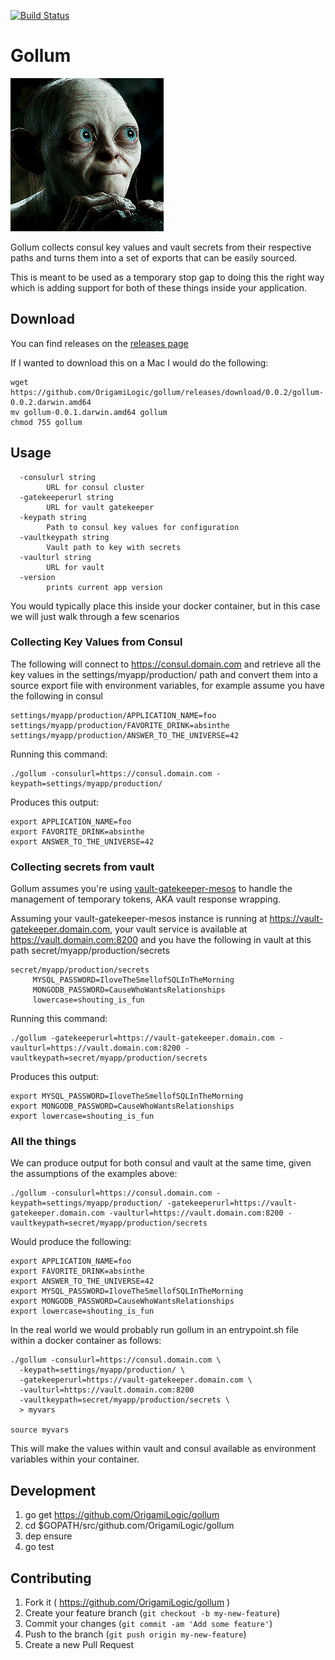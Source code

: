 [![Build Status](https://travis-ci.org/OrigamiLogic/gollum.svg?branch=master)](https://travis-ci.org/jensendw/gollum)

# Gollum
![My Precious!](https://github.com/jensendw/gollum/raw/master/gollum.gif)

Gollum collects consul key values and vault secrets from their respective paths and turns them into a set of exports that can be easily sourced.  

This is meant to be used as a temporary stop gap to doing this the right way which is adding support for both of these things inside your application.

## Download

You can find releases on the [releases page](https://github.com/OrigamiLogic/gollum/releases)

If I wanted to download this on a Mac I would do the following:
```shell
wget https://github.com/OrigamiLogic/gollum/releases/download/0.0.2/gollum-0.0.2.darwin.amd64
mv gollum-0.0.1.darwin.amd64 gollum
chmod 755 gollum
```
## Usage

```
  -consulurl string
    	URL for consul cluster
  -gatekeeperurl string
    	URL for vault gatekeeper
  -keypath string
    	Path to consul key values for configuration
  -vaultkeypath string
    	Vault path to key with secrets
  -vaulturl string
    	URL for vault
  -version
    	prints current app version
```

You would typically place this inside your docker container, but in this case we will just walk through a few scenarios

### Collecting Key Values from Consul

The following will connect to https://consul.domain.com and retrieve all the key values in the settings/myapp/production/ path and convert them into a source export file with environment variables, for example assume you have the following in consul
```
settings/myapp/production/APPLICATION_NAME=foo
settings/myapp/production/FAVORITE_DRINK=absinthe
settings/myapp/production/ANSWER_TO_THE_UNIVERSE=42
```

Running this command:
```
./gollum -consulurl=https://consul.domain.com -keypath=settings/myapp/production/
```
Produces this output:
```
export APPLICATION_NAME=foo
export FAVORITE_DRINK=absinthe
export ANSWER_TO_THE_UNIVERSE=42
```

### Collecting secrets from vault

Gollum assumes you're using [vault-gatekeeper-mesos](https://github.com/ChannelMeter/vault-gatekeeper-mesos) to handle the management of temporary tokens, AKA vault response wrapping.

Assuming your vault-gatekeeper-mesos instance is running at https://vault-gatekeeper.domain.com, your vault service is available at https://vault.domain.com:8200 and you have the following in vault at this path secret/myapp/production/secrets

```
secret/myapp/production/secrets
     MYSQL_PASSWORD=IloveTheSmellofSQLInTheMorning
     MONGODB_PASSWORD=CauseWhoWantsRelationships
     lowercase=shouting_is_fun
```

Running this command:
```
./gollum -gatekeeperurl=https://vault-gatekeeper.domain.com -vaulturl=https://vault.domain.com:8200 -vaultkeypath=secret/myapp/production/secrets
```
Produces this output:
```
export MYSQL_PASSWORD=IloveTheSmellofSQLInTheMorning
export MONGODB_PASSWORD=CauseWhoWantsRelationships
export lowercase=shouting_is_fun
```

### All the things
We can produce output for both consul and vault at the same time, given the assumptions of the examples above:
```shell
./gollum -consulurl=https://consul.domain.com -keypath=settings/myapp/production/ -gatekeeperurl=https://vault-gatekeeper.domain.com -vaulturl=https://vault.domain.com:8200 -vaultkeypath=secret/myapp/production/secrets
```

Would produce the following:
```
export APPLICATION_NAME=foo
export FAVORITE_DRINK=absinthe
export ANSWER_TO_THE_UNIVERSE=42
export MYSQL_PASSWORD=IloveTheSmellofSQLInTheMorning
export MONGODB_PASSWORD=CauseWhoWantsRelationships
export lowercase=shouting_is_fun
```

In the real world we would probably run gollum in an entrypoint.sh file within a docker container as follows:
```shell
./gollum -consulurl=https://consul.domain.com \
  -keypath=settings/myapp/production/ \
  -gatekeeperurl=https://vault-gatekeeper.domain.com \
  -vaulturl=https://vault.domain.com:8200
  -vaultkeypath=secret/myapp/production/secrets \
  > myvars

source myvars
```

This will make the values within vault and consul available as environment variables within your container.

## Development
1. go get https://github.com/OrigamiLogic/gollum
2. cd $GOPATH/src/github.com/OrigamiLogic/gollum
3. dep ensure
4. go test

## Contributing
1. Fork it ( https://github.com/OrigamiLogic/gollum )
2. Create your feature branch (`git checkout -b my-new-feature`)
3. Commit your changes (`git commit -am 'Add some feature'`)
4. Push to the branch (`git push origin my-new-feature`)
5. Create a new Pull Request
